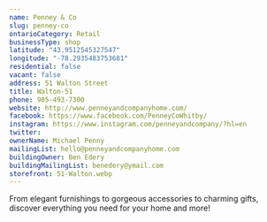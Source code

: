 ```yaml
---
name: Penney & Co
slug: penney-co
ontarioCategory: Retail
businessType: shop
latitude: "43.9512545327547"
longitude: "-78.2935483753681"
residential: false
vacant: false
address: 51 Walton Street
title: Walton-51
phone: 905-493-7300
website: http://www.penneyandcompanyhome.com/
facebook: https://www.facebook.com/PenneyCoWhitby/
instagram: https://www.instagram.com/penneyandcompany/?hl=en
twitter:
ownerName: Michael Penny
mailingList: hello@penneyandcompanyhome.com
buildingOwner: Ben Edery
buildingMailingList: benedery@ymail.com
storefront: 51-Walton.webp
---
```


From elegant furnishings to gorgeous accessories to charming gifts, discover everything you need for your home and more!
